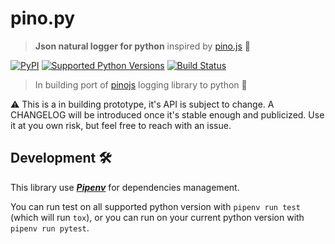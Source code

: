 pino.py
=======

> **Json natural logger for python** inspired by [pino.js](https://github.com/pinojs/pino) :evergreen_tree:

[![PyPI](https://img.shields.io/pypi/v/pino.svg)](https://pypi.org/project/pino/)
[![Supported Python Versions](https://img.shields.io/pypi/pyversions/pino.svg)](https://pypi.python.org/pypi/pino)
[![Build Status](https://travis-ci.com/CoorpAcademy/pino.py.svg?branch=master)](https://travis-ci.com/CoorpAcademy/pino.py)

> In building port of [pinojs](https://github.com/pinojs/pino) logging library to python :snake:

:warning: This is a in building prototype, it's API is subject to change.
A CHANGELOG will be introduced once it's stable enough and publicized.
Use it at you own risk, but feel free to reach with an issue.


## Development :hammer_and_wrench:

This library use [***Pipenv***](https://pipenv.readthedocs.io) for dependencies management.

You can run test on all supported python version with `pipenv run test` (which will run `tox`),
or you can run on your current python version with `pipenv run pytest`.
